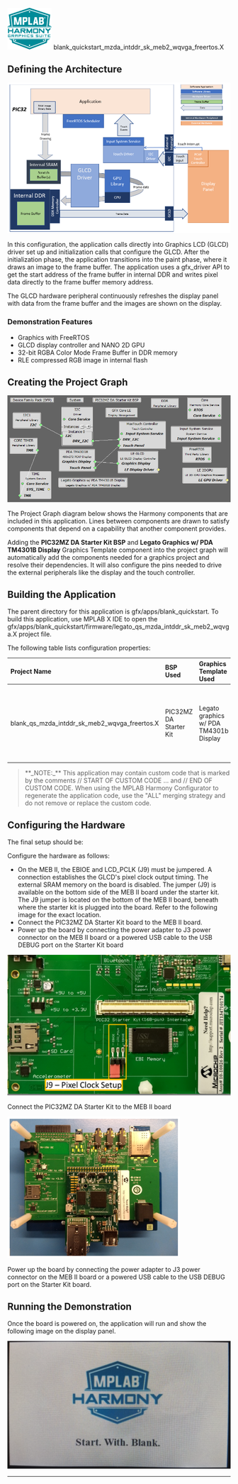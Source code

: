 
![](../../../../docs/images/mhgs.png) blank\_quickstart\_mzda\_intddr\_sk\_meb2\_wqvga\_freertos.X

Defining the Architecture
-------------------------

![](../../../../docs/html/blank_qs_mzda_intddr_sk_meb2_wqvga_freertos_arch.png)

In this configuration, the application calls directly into Graphics LCD (GLCD) driver set up and initialization calls that configure the GLCD. After the initialization phase, the application transitions into the paint phase, where it draws an image to the frame buffer. The application uses a gfx_driver API to get the start address of the frame buffer in internal DDR and writes pixel data directly to the frame buffer memory address.

The GLCD hardware peripheral continuously refreshes the display panel with data from the frame buffer and the images are shown on the display.

### Demonstration Features

-   Graphics with FreeRTOS
-   GLCD display controller and NANO 2D GPU
-   32-bit RGBA Color Mode Frame Buffer in DDR memory
-   RLE compressed RGB image in internal flash

Creating the Project Graph
--------------------------

![](../../../../docs/html/blank_qs_mzda_intddr_sk_meb2_wqvga_freertos_pg.png)

The Project Graph diagram below shows the Harmony components that are included in this application. Lines between components are drawn to satisfy components that depend on a capability that another component provides.

Adding the **PIC32MZ DA Starter Kit BSP** and **Legato Graphics w/ PDA TM4301B Display** Graphics Template component into the project graph will automatically add the components needed for a graphics project and resolve their dependencies. It will also configure the pins needed to drive the external peripherals like the display and the touch controller.

Building the Application
------------------------

The parent directory for this application is gfx/apps/blank\_quickstart. To build this application, use MPLAB X IDE to open the gfx/apps/blank\_quickstart/firmware/legato\_qs\_mzda\_intddr\_sk\_meb2\_wqvga.X project file.

The following table lists configuration properties:

|Project Name|BSP Used|Graphics Template Used|Description|
|:-----------|:-------|:---------------------|:----------|
|blank\_qs\_mzda\_intddr\_sk\_meb2\_wqvga\_freertos.X|PIC32MZ DA Starter Kit|Legato graphics w/ PDA TM4301b Display|Legato graphics on PIC32MZ DA with Internal DDR Starter Kit, MEBII and PDA TM4301b Display.|

> \*\*\_NOTE:\_\*\* This application may contain custom code that is marked by the comments // START OF CUSTOM CODE ... and // END OF CUSTOM CODE. When using the MPLAB Harmony Configurator to regenerate the application code, use the "ALL" merging strategy and do not remove or replace the custom code.

Configuring the Hardware
------------------------

The final setup should be:

Configure the hardware as follows:

-   On the MEB II, the EBIOE and LCD\_PCLK (J9) must be jumpered. A connection establishes the GLCD's pixel clock output timing. The external SRAM memory on the board is disabled. The jumper (J9) is available on the bottom side of the MEB II board under the starter kit. The J9 jumper is located on the bottom of the MEB II board, beneath where the starter kit is plugged into the board. Refer to the following image for the exact location.
-   Connect the PIC32MZ DA Starter Kit board to the MEB II board.
-   Power up the board by connecting the power adapter to J3 power connector on the MEB II board or a powered USB cable to the USB DEBUG port on the Starter Kit board

![](../../../../docs/html/legato_qs_mzda_intddr_sk_meb2_conf1.png)

Connect the PIC32MZ DA Starter Kit to the MEB II board

![](../../../../docs/html/legato_qs_mzda_intddr_sk_meb2_conf2.png)

Power up the board by connecting the power adapter to J3 power connector on the MEB II board or a powered USB cable to the USB DEBUG port on the Starter Kit board.

Running the Demonstration
-------------------------

Once the board is powered on, the application will run and show the following image on the display panel.

![](../../../../docs/html/blank_quickstart.png)

* * * * *

 
